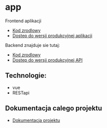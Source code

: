 # app
Frontend aplikacji
+ [Kod zrodlowy](https://github.com/dombot-pl/app)
+ [Dostep do wersji produkcyjnej aplikacji](https://app.dombot.pl/)

Backend znajduje sie tutaj:
+ [Kod zrodlowy](https://github.com/dombot-pl/api)
+ [Dostep do wersji produkcyjnej API](https://api.dombot.pl/)

## Technologie:
+ vue
+ RESTapi

## Dokumentacja calego projektu
+ [Dokumentacja projektu](https://docs.dombot.pl/)


